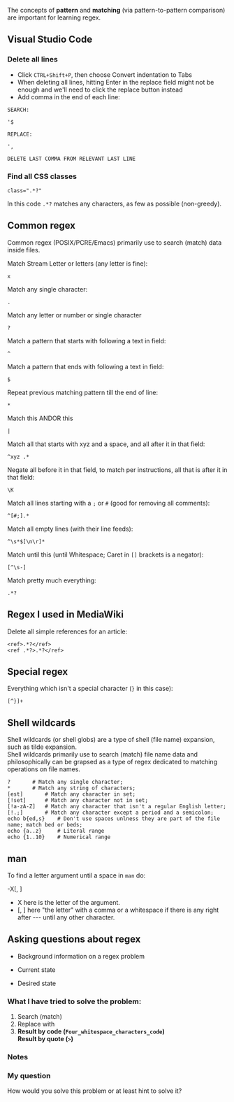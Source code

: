 The concepts of **pattern** and **matching** (via pattern-to-pattern comparison) are important for learning regex.

## Visual Studio Code

### Delete all lines

* Click `CTRL+Shift+P`, then choose Convert indentation to Tabs
* When deleting all lines, hitting Enter in the replace field might not be enough and we'll need to click the replace button instead
* Add comma in the end of each line:

```
SEARCH:

'$

REPLACE:

',

DELETE LAST COMMA FROM RELEVANT LAST LINE
```

### Find all CSS classes

```
class=".*?"
```

In this code `.*?` matches any characters, as few as possible (non-greedy).

## Common regex

Common regex (POSIX/PCRE/Emacs) primarily use to search (match) data inside files.

Match Stream Letter or letters (any letter is fine):

```
x
```

Match any single character:

```
.
```

Match any letter or number or single character

```
?
```

Match a pattern that starts with following a text in field:

```
^
```

Match a pattern that ends with following a text in field:

```
$
```

Repeat previous matching pattern till the end of line:

```
*
```

Match this ANDOR this

```
|
```

Match all that starts with xyz and a space, and all after it in that field:

```
^xyz .*
```

Negate all before it in that field, to match per instructions, all that is after it in that field:

```
\K
```

Match all lines starting with a `;` or `#` (good for removing all comments):

```
^[#;].*
```

Match all empty lines (with their line feeds):

```
^\s*$[\n\r]*
```

Match until this (until Whitespace; Caret in `[]` brackets is a negator):

```
[^\s-]
```

Match pretty much everything:

```
.*?
```	

## Regex I used in MediaWiki

Delete all simple references for an article:

```
<ref>.*?</ref>
<ref .*?>.*?</ref>
```

## Special regex

Everything which isn't a special character (`}` in this case):

```
[^}]+
```

## Shell wildcards

Shell wildcards (or shell globs) are a type of shell (file name) expansion, such as tilde expansion.<br>
Shell wildcards primarily use to search (match) file name data and philosophically can be grapsed as a type of regex dedicated to matching operations on file names.

	? 		# Match any single character;
	* 		# Match any string of characters;
	[est] 		# Match any character in set;
	[!set] 		# Match any character not in set;
	[!a-zA-Z] 	# Match any character that isn't a regular English letter;
	[!.;] 		# Match any character except a period and a semicolon;
	echo b{ed,s} 	# Don't use spaces unlness they are part of the file name; match bed or beds;
	echo {a..z} 	# Literal range
	echo {1..10} 	# Numerical range

## man

To find a letter argument until a space in `man` do:

-X[, ]

* X here is the letter of the argument.
* [, ] here "the letter" with a comma or a whitespace if there is any right after --- until any other character.


## Asking questions about regex

* Background information on a regex problem

* Current state
* Desired state

### What I have tried to solve the problem:

1. Search (match)
1. Replace with
1. **Result by code (`Four_whitespace_characters_code`)**<br>
   **Result by quote (`>`)**

### Notes

### My question

How would you solve this problem or at least hint to solve it?

